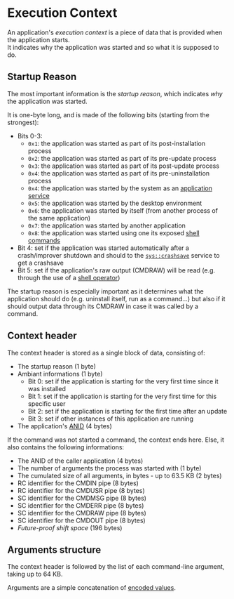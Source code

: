 # Execution Context

An application's _execution context_ is a piece of data that is provided when the application starts.  
It indicates why the application was started and so what it is supposed to do.

## Startup Reason

The most important information is the _startup reason_, which indicates _why_ the application was started.

It is one-byte long, and is made of the following bits (starting from the strongest):

- Bits 0-3:
  - `0x1`: the application was started as part of its post-installation process
  - `0x2`: the application was started as part of its pre-update process
  - `0x3`: the application was started as part of its post-update process
  - `0x4`: the application was started as part of its pre-uninstallation process
  - `0x4`: the application was started by the system as an [application service](../../concepts/applications.md#services)
  - `0x5`: the application was started by the desktop environment
  - `0x6`: the application was started by itself (from another process of the same application)
  - `0x7`: the application was started by another application
  - `0x8`: the application was started using one its exposed [shell commands](../../concepts/applications.md#commands)
- Bit 4: set if the application was started automatically after a crash/improver shutdown and should to the [`sys::crashsave`](../services/crashsave.md) service to get a crashsave
- Bit 5: set if the application's raw output (CMDRAW) will be read (e.g. through the use of a [shell operator](../shell-scripting.md#reading-a-commands-output))

The startup reason is especially important as it determines what the application should do (e.g. uninstall itself, run as a command...) but also if it should output data through its CMDRAW in case it was called by a command.

## Context header

The context header is stored as a single block of data, consisting of:

- The startup reason (1 byte)
- Ambiant informations (1 byte)
  - Bit 0: set if the application is starting for the very first time since it was installed
  - Bit 1: set if the application is starting for the very first time for this specific user
  - Bit 2: set if the application is starting for the first time after an update
  - Bit 3: set if other instances of this application are running
- The application's [ANID](../../concepts/applications.md#application-identifier) (4 bytes)

If the command was not started a command, the context ends here. Else, it also contains the following informations:

- The ANID of the caller application (4 bytes)
- The number of arguments the process was started with (1 byte)
- The cumulated size of all arguments, in bytes - up to 63.5 KB (2 bytes)
- RC identifier for the CMDIN pipe (8 bytes)
- RC identifier for the CMDUSR pipe (8 bytes)
- SC identifier for the CMDMSG pipe (8 bytes)
- SC identifier for the CMDERR pipe (8 bytes)
- SC identifier for the CMDRAW pipe (8 bytes)
- SC identifier for the CMDOUT pipe (8 bytes)
- _Future-proof shift space_ (196 bytes)

## Arguments structure

The context header is followed by the list of each command-line argument, taking up to 64 KB.

Arguments are a simple concatenation of [encoded values](commands.md#values-encoding).
